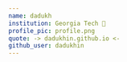 ```yaml
---
name: dadukh
institution: Georgia Tech 🚩
profile_pic: profile.png
quote: -> dadukhin.github.io <-
github_user: dadukhin
---
```

